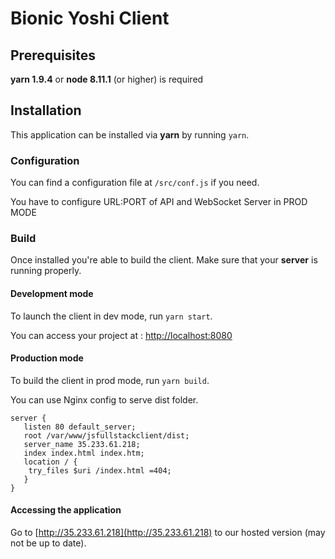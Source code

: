 # Bionic Yoshi Client

## Prerequisites
**yarn 1.9.4** or **node 8.11.1** (or higher) is required

## Installation
This application can be installed via **yarn** by running `yarn`.

### Configuration
You can find a configuration file at `/src/conf.js` if you need. 

You have to configure URL:PORT of API and WebSocket Server in PROD MODE


### Build
Once installed you're able to build the client. Make sure that your **server** is running properly.

#### Development mode
To launch the client in dev mode, run `yarn start`. 

You can access your project at : [http://localhost:8080](http://localhost:8080)

#### Production mode
To build the client in prod mode, run `yarn build`.

You can use Nginx config to serve dist folder.

````
server {
   listen 80 default_server;
   root /var/www/jsfullstackclient/dist;
   server_name 35.233.61.218;
   index index.html index.htm;
   location / {
    try_files $uri /index.html =404;
   }
}
````

#### Accessing the application
Go to [http://35.233.61.218](http://35.233.61.218) to our hosted version (may not be up to date).